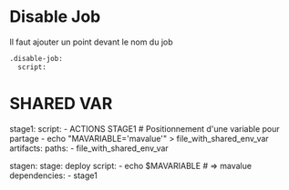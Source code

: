# Disable Job
Il faut ajouter un point devant le nom du job
```bash
.disable-job:
  script:
```

# SHARED VAR

stage1:
  script:
    - ACTIONS STAGE1
    # Positionnement d'une variable pour partage
    - echo "MAVARIABLE='mavalue'" > file_with_shared_env_var
  artifacts:
    paths:
      - file_with_shared_env_var

stagen:
  stage: deploy
  script:
    - echo $MAVARIABLE # => mavalue
dependencies:
    - stage1
